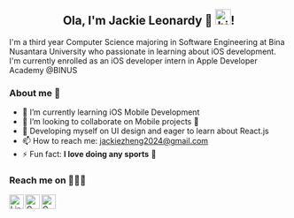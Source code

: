 <h2 align="center">Ola, I'm Jackie Leonardy 🐲 <img src="https://user-images.githubusercontent.com/1303154/88677602-1635ba80-d120-11ea-84d8-d263ba5fc3c0.gif" width="28px" alt="hi">!</h2>
I'm a third year Computer Science majoring in Software Engineering at Bina Nusantara University who passionate in learning about iOS development. I'm currently enrolled as an iOS developer intern in Apple Developer Academy @BINUS

### About me 🐲
- 🌱 I’m currently learning iOS Mobile Development
- 👯 I’m looking to collaborate on Mobile projects :iphone:
- 👀 Developing myself on UI design and eager to learn about React.js
- 📫 How to reach me: [jackiezheng2024@gmail.com](mailto:jackiezheng2024@gmail.com)
- ⚡ Fun fact: **I love doing any sports** 🏅

### Reach me on 🧑🏻‍💻
[<img align="left" alt="LinkedIn" width="26px" src="https://user-images.githubusercontent.com/64721275/106094485-b1a5f780-6164-11eb-8be7-6244b83898c6.png" title="LinkedIn: Jackie Leonardy"/>](https://www.linkedin.com/in/jackie-leonardy-531585170/)
[<img align="left" alt="Gmail" width="26px" src="https://encrypted-tbn0.gstatic.com/images?q=tbn:ANd9GcS4vtphMtxRWfK6nO2CIbGfSETyEs79Dr6oPw&usqp=CAU" title="Email: jackiezheng2024@gmail.com"/>](mailto:jackiezheng2024@gmail.com)
[<img align="left" alt="Gmail" width="26px" src="https://user-images.githubusercontent.com/64721275/106095068-b3bc8600-6165-11eb-863d-301a3b1ac0b6.png" title="Instagram: jajackleon"/>](https://www.instagram.com/jajackleon/)<br><br>
